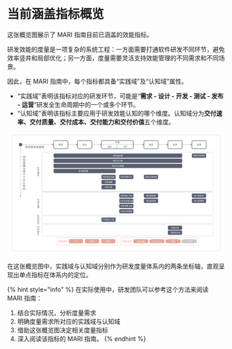 # 当前涵盖指标概览

这张概览图展示了 MARI 指南目前已涵盖的效能指标。

研发效能的度量是一项复杂的系统工程：一方面需要打通软件研发不同环节，避免效率竖井和局部优化；另一方面，度量需要灵活支持效能管理的不同需求和不同场景。

因此，在 MARI 指南中，每个指标都具备“实践域”及“认知域”属性。

* “实践域”表明该指标对应的研发环节，可能是“**需求 - 设计 - 开发 - 测试 - 发布 - 运营**”研发全生命周期中的一个或多个环节。
* “认知域”表明该指标主要应用于研发效能认知的哪个维度。认知域分为**交付速率、交付质量、交付成本、交付能力和交付价值**五个维度。

![](../.gitbook/assets/gai-lan-.svg)

在这张概览图中，实践域与认知域分别作为研发度量体系内的两条坐标轴，直观呈现出单点指标在体系内的定位。

{% hint style="info" %}
在实际使用中，研发团队可以参考这个方法来阅读 MARI 指南：

1. 结合实际情况，分析度量需求
2. 明确度量需求所对应的实践域与认知域
3. 借助这张概览图决定相关度量指标
4. 深入阅读该指标的 MARI 指南。
{% endhint %}

 

